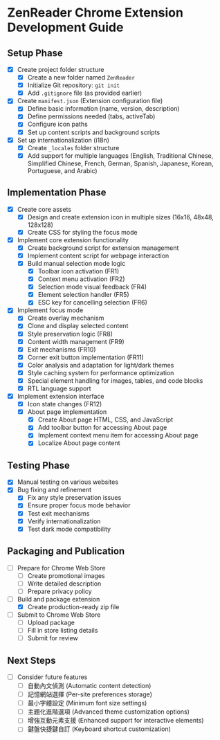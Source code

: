 # ZenReader Chrome Extension Development Guide

## Setup Phase

- [X] Create project folder structure
  - [X] Create a new folder named `ZenReader`
  - [X] Initialize Git repository: `git init`
  - [X] Add `.gitignore` file (as provided earlier)
- [X] Create `manifest.json` (Extension configuration file)
  - [X] Define basic information (name, version, description)
  - [X] Define permissions needed (tabs, activeTab)
  - [X] Configure icon paths
  - [X] Set up content scripts and background scripts
- [X] Set up internationalization (i18n)
  - [X] Create `_locales` folder structure
  - [X] Add support for multiple languages (English, Traditional Chinese, Simplified Chinese, French, German, Spanish, Japanese, Korean, Portuguese, and Arabic)

## Implementation Phase

- [X] Create core assets
  - [X] Design and create extension icon in multiple sizes (16x16, 48x48, 128x128)
  - [X] Create CSS for styling the focus mode
- [X] Implement core extension functionality
  - [X] Create background script for extension management
  - [X] Implement content script for webpage interaction
  - [X] Build manual selection mode logic
    - [X] Toolbar icon activation (FR1)
    - [X] Context menu activation (FR2)
    - [X] Selection mode visual feedback (FR4)
    - [X] Element selection handler (FR5)
    - [X] ESC key for cancelling selection (FR6)
- [X] Implement focus mode
  - [X] Create overlay mechanism
  - [X] Clone and display selected content
  - [X] Style preservation logic (FR8)
  - [X] Content width management (FR9)
  - [X] Exit mechanisms (FR10)
  - [X] Corner exit button implementation (FR11)
  - [X] Color analysis and adaptation for light/dark themes
  - [X] Style caching system for performance optimization
  - [X] Special element handling for images, tables, and code blocks
  - [X] RTL language support
- [X] Implement extension interface
  - [X] Icon state changes (FR12)
  - [X] About page implementation
    - [X] Create About page HTML, CSS, and JavaScript
    - [X] Add toolbar button for accessing About page
    - [X] Implement context menu item for accessing About page
    - [X] Localize About page content

## Testing Phase

- [X] Manual testing on various websites
- [X] Bug fixing and refinement
  - [X] Fix any style preservation issues
  - [X] Ensure proper focus mode behavior
  - [X] Test exit mechanisms
  - [X] Verify internationalization
  - [X] Test dark mode compatibility

## Packaging and Publication

- [ ] Prepare for Chrome Web Store
  - [ ] Create promotional images
  - [ ] Write detailed description
  - [ ] Prepare privacy policy
- [ ] Build and package extension
  - [X] Create production-ready zip file
- [ ] Submit to Chrome Web Store
  - [ ] Upload package
  - [ ] Fill in store listing details
  - [ ] Submit for review

## Next Steps

- [ ] Consider future features
  - [ ] 自動內文偵測 (Automatic content detection)
  - [ ] 記憶網站選擇 (Per-site preferences storage)
  - [ ] 最小字體設定 (Minimum font size settings)
  - [ ] 主題化進階選項 (Advanced theme customization options)
  - [ ] 增強互動元素支援 (Enhanced support for interactive elements)
  - [ ] 鍵盤快捷鍵自訂 (Keyboard shortcut customization)
